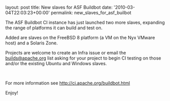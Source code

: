 
layout: post
title: New slaves for ASF Buildbot
date: '2010-03-04T22:03:23+00:00'
permalink: new_slaves_for_asf_builbot

<p>The ASF Buildbot CI instance has just launched two more slaves, expanding the range of platforms it can build and test on.</p>
  <p>Added are slaves on the FreeBSD 8 platform (a VM on the Nyx VMware host)&nbsp;and a Solaris Zone.</p>
  <p>Projects are welcome to create an Infra issue or email the <a href="mailto:builds@apache.org">builds@apache.org</a> list asking for your project to begin CI testing on those and/or the existing Ubuntu and Windows slaves.</p>
  <p>&nbsp;</p>
  <p>For more information see <a href="http://ci.apache.org/buildbot.html">http://ci.apache.org/buildbot.html</a></p>
  <p>Enjoy!</p>
